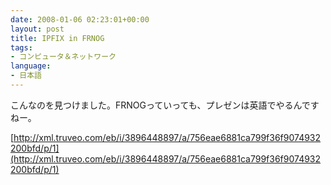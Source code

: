 ```yaml
---
date: 2008-01-06 02:23:01+00:00
layout: post
title: IPFIX in FRNOG
tags:
- コンピュータ＆ネットワーク
language:
- 日本語
---
```


こんなのを見つけました。FRNOGっていっても、プレゼンは英語でやるんですねー。

[http://xml.truveo.com/eb/i/3896448897/a/756eae6881ca799f36f9074932200bfd/p/1](http://xml.truveo.com/eb/i/3896448897/a/756eae6881ca799f36f9074932200bfd/p/1)
